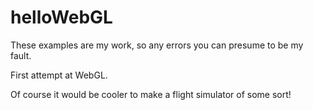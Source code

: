 # helloWebGL

These examples are my work, so any errors you can presume to be my fault.

First attempt at WebGL.

Of course it would be cooler to make a flight simulator of some sort!